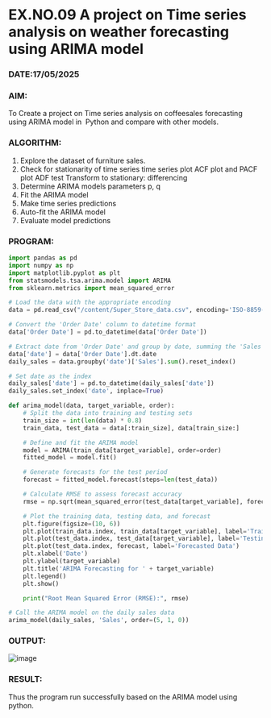 
# EX.NO.09    A project on Time series analysis on weather forecasting using ARIMA model 
###  DATE:17/05/2025
### AIM:
To Create a project on Time series analysis on coffeesales forecasting using ARIMA model in  Python and compare with other models.
### ALGORITHM:
1. Explore the dataset of furniture sales.
2. Check for stationarity of time series time series plot
   ACF plot and PACF plot
   ADF test
   Transform to stationary: differencing
3. Determine ARIMA models parameters p, q
4. Fit the ARIMA model
5. Make time series predictions
6. Auto-fit the ARIMA model
7. Evaluate model predictions
### PROGRAM:
``` python
import pandas as pd
import numpy as np
import matplotlib.pyplot as plt
from statsmodels.tsa.arima.model import ARIMA
from sklearn.metrics import mean_squared_error

# Load the data with the appropriate encoding
data = pd.read_csv("/content/Super_Store_data.csv", encoding='ISO-8859-1')

# Convert the 'Order Date' column to datetime format
data['Order Date'] = pd.to_datetime(data['Order Date'])

# Extract date from 'Order Date' and group by date, summing the 'Sales' column
data['date'] = data['Order Date'].dt.date
daily_sales = data.groupby('date')['Sales'].sum().reset_index()

# Set date as the index
daily_sales['date'] = pd.to_datetime(daily_sales['date'])
daily_sales.set_index('date', inplace=True)

def arima_model(data, target_variable, order):
    # Split the data into training and testing sets
    train_size = int(len(data) * 0.8)
    train_data, test_data = data[:train_size], data[train_size:]

    # Define and fit the ARIMA model
    model = ARIMA(train_data[target_variable], order=order)
    fitted_model = model.fit()

    # Generate forecasts for the test period
    forecast = fitted_model.forecast(steps=len(test_data))

    # Calculate RMSE to assess forecast accuracy
    rmse = np.sqrt(mean_squared_error(test_data[target_variable], forecast))

    # Plot the training data, testing data, and forecast
    plt.figure(figsize=(10, 6))
    plt.plot(train_data.index, train_data[target_variable], label='Training Data')
    plt.plot(test_data.index, test_data[target_variable], label='Testing Data')
    plt.plot(test_data.index, forecast, label='Forecasted Data')
    plt.xlabel('Date')
    plt.ylabel(target_variable)
    plt.title('ARIMA Forecasting for ' + target_variable)
    plt.legend()
    plt.show()

    print("Root Mean Squared Error (RMSE):", rmse)

# Call the ARIMA model on the daily sales data
arima_model(daily_sales, 'Sales', order=(5, 1, 0))

```
### OUTPUT:
![image](https://github.com/user-attachments/assets/663edec0-bf29-4819-a2e0-3c9af0a94985)



### RESULT:
Thus the program run successfully based on the ARIMA model using python.
